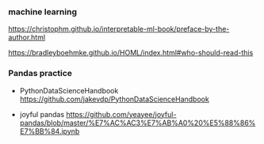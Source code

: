 ### machine learning
https://christophm.github.io/interpretable-ml-book/preface-by-the-author.html

https://bradleyboehmke.github.io/HOML/index.html#who-should-read-this


### Pandas practice
* PythonDataScienceHandbook 
  https://github.com/jakevdp/PythonDataScienceHandbook

* joyful pandas
  https://github.com/yeayee/joyful-pandas/blob/master/%E7%AC%AC3%E7%AB%A0%20%E5%88%86%E7%BB%84.ipynb
